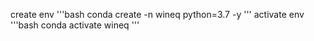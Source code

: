 create env
'''bash
conda create -n wineq python=3.7 -y
'''
activate env
'''bash
conda activate wineq
'''